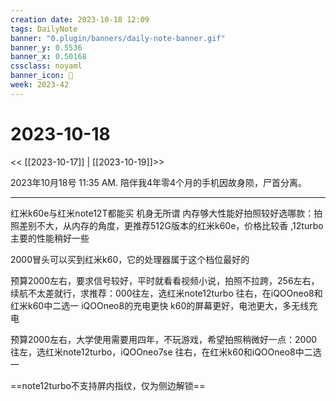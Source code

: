 ```yaml
---
creation date: 2023-10-18 12:09
tags: DailyNote
banner: "0.plugin/banners/daily-note-banner.gif"
banner_y: 0.5536
banner_x: 0.50168
cssclass: noyaml
banner_icon: 💌
week: 2023-42
---
```


# 2023-10-18

<< [[2023-10-17]] | [[2023-10-19]]>>

2023年10月18号 11:35 AM. 陪伴我4年零4个月的手机因故身陨，尸首分离。

---

红米k60e与红米note12T都能买 机身无所谓 内存够大性能好拍照较好选哪款：拍照差别不大，从内存的角度，更推荐512G版本的红米k60e，价格比较香 ,12turbo主要的性能稍好一些

2000冒头可以买到红米k60，它的处理器属于这个档位最好的

预算2000左右，要求信号较好，平时就看看视频小说，拍照不拉跨，256左右，续航不太差就行，求推荐：000往左，选红米note12turbo  往右，在iQOOneo8和红米k60中二选一  iQOOneo8的充电更快  k60的屏幕更好，电池更大，多无线充电

预算2000左右，大学使用需要用四年，不玩游戏，希望拍照稍微好一点：2000往左，选红米note12turbo，iQOOneo7se  往右，在红米k60和iQOOneo8中二选一

==note12turbo不支持屏内指纹，仅为侧边解锁==

